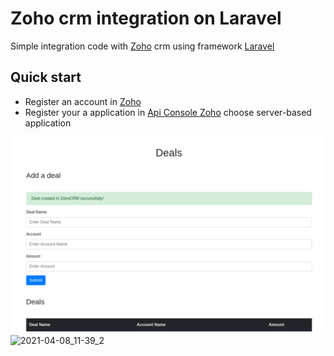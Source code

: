 # Zoho crm integration on Laravel

Simple integration code with [Zoho](https://www.zoho.com/crm/) crm using framework [Laravel](https://laravel.com/)

## Quick start

- Register an account in [Zoho](https://www.zoho.com/crm/)
- Register your a application in [Api Console Zoho](https://api-console.zoho.com/) choose server-based application

![screenshot](pictures/deal_git.png)
![2021-04-08_11-39_2](https://user-images.githubusercontent.com/46221195/113995734-2ed5a300-985f-11eb-99ea-54b53238f161.png)

